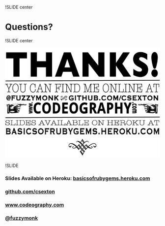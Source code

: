 !SLIDE center

# Questions?

!SLIDE center

![Thanks](thanks.png)


!SLIDE
### Slides Available on Heroku: [basicsofrubygems.heroku.com](http://basicsofrubygems.heroku.com)
### [github.com/csexton](http://github.com/csexton)
### [ www.codeography.com ](http://www.codeography.com)
### [@fuzzymonk](http://twitter.com/fuzzymonk)

